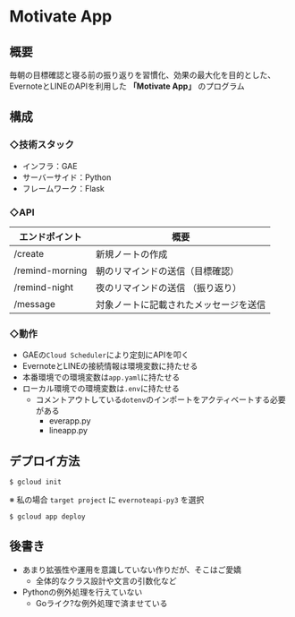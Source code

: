 # Motivate App

## **概要**
毎朝の目標確認と寝る前の振り返りを習慣化、効果の最大化を目的とした、<br>
EvernoteとLINEのAPIを利用した **「Motivate App」** のプログラム

## **構成**
### **◇技術スタック**
* インフラ：GAE
* サーバーサイド：Python
* フレームワーク：Flask

### **◇API**
| エンドポイント | 概要 |
| ---- | ---- |
| /create | 新規ノートの作成 |
| /remind-morning | 朝のリマインドの送信（目標確認） |
| /remind-night | 夜のリマインドの送信 （振り返り） |
| /message | 対象ノートに記載されたメッセージを送信 |

### **◇動作**
* GAEの`Cloud Scheduler`により定刻にAPIを叩く
* EvernoteとLINEの接続情報は環境変数に持たせる
* 本番環境での環境変数は`app.yaml`に持たせる
* ローカル環境での環境変数は`.env`に持たせる
    * コメントアウトしている`dotenv`のインポートをアクティベートする必要がある
        * everapp.py
        * lineapp.py

## **デプロイ方法**
```bash:bash
$ gcloud init
```
※ 私の場合 `target project` に `evernoteapi-py3` を選択
```bash:bash
$ gcloud app deploy
```

## **後書き**
* あまり拡張性や運用を意識していない作りだが、そこはご愛嬌
    * 全体的なクラス設計や文言の引数化など
* Pythonの例外処理を行えていない
    * Goライク?な例外処理で済ませている 